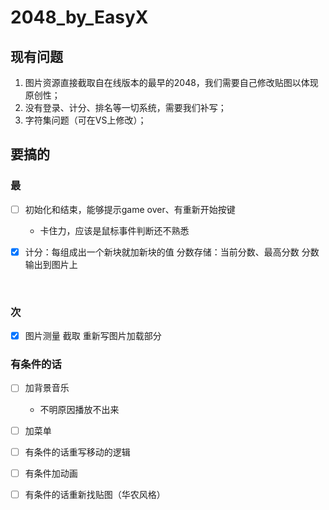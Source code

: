 # 2048_by_EasyX

## 现有问题

1. 图片资源直接截取自在线版本的最早的2048，我们需要自己修改贴图以体现原创性；
2. 没有登录、计分、排名等一切系统，需要我们补写；
3. 字符集问题（可在VS上修改）；



## 要搞的

### 最

- [ ] 初始化和结束，能够提示game over、有重新开始按键

    -   卡住力，应该是鼠标事件判断还不熟悉

- [x]   计分：每组成出一个新块就加新块的值 分数存储：当前分数、最高分数 分数输出到图片上
  
  ​       

### 次

- [x] 图片测量 截取 重新写图片加载部分 

### 有条件的话

- [ ] 加背景音乐
    -   不明原因播放不出来
- [ ] 加菜单
- [ ] 有条件的话重写移动的逻辑
- [ ] 有条件加动画
- [ ] 有条件的话重新找贴图（华农风格）


